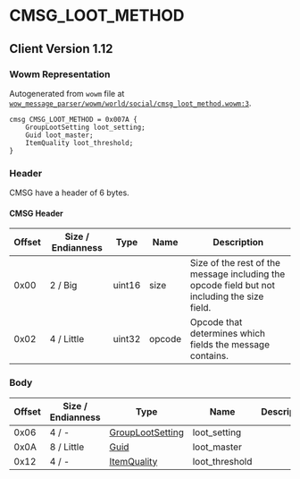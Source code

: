 # CMSG_LOOT_METHOD

## Client Version 1.12

### Wowm Representation

Autogenerated from `wowm` file at [`wow_message_parser/wowm/world/social/cmsg_loot_method.wowm:3`](https://github.com/gtker/wow_messages/tree/main/wow_message_parser/wowm/world/social/cmsg_loot_method.wowm#L3).
```rust,ignore
cmsg CMSG_LOOT_METHOD = 0x007A {
    GroupLootSetting loot_setting;
    Guid loot_master;
    ItemQuality loot_threshold;
}
```
### Header

CMSG have a header of 6 bytes.

#### CMSG Header

| Offset | Size / Endianness | Type   | Name   | Description |
| ------ | ----------------- | ------ | ------ | ----------- |
| 0x00   | 2 / Big           | uint16 | size   | Size of the rest of the message including the opcode field but not including the size field.|
| 0x02   | 4 / Little        | uint32 | opcode | Opcode that determines which fields the message contains.|

### Body

| Offset | Size / Endianness | Type | Name | Description | Comment |
| ------ | ----------------- | ---- | ---- | ----------- | ------- |
| 0x06 | 4 / - | [GroupLootSetting](grouplootsetting.md) | loot_setting |  |  |
| 0x0A | 8 / Little | [Guid](../spec/packed-guid.md) | loot_master |  |  |
| 0x12 | 4 / - | [ItemQuality](itemquality.md) | loot_threshold |  |  |

